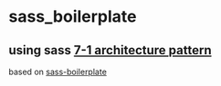 # sass_boilerplate
## using sass [7-1 architecture pattern](https://sass-guidelin.es/#architecture)
based on [sass-boilerplate](https://github.com/HugoGiraudel/sass-boilerplate)
